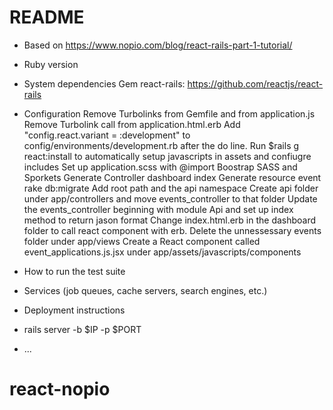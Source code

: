 # README

* Based on https://www.nopio.com/blog/react-rails-part-1-tutorial/

* Ruby version

* System dependencies
Gem react-rails: https://github.com/reactjs/react-rails

* Configuration
Remove Turbolinks from Gemfile and from application.js
Remove Turbolink call from application.html.erb
Add "config.react.variant = :development" to config/environments/development.rb
after the do line.
Run $rails g react:install to automatically setup javascripts in assets and confiugre includes
Set up application.scss with @import Boostrap SASS and Sporkets
Generate Controller dashboard index
Generate resource event
rake db:migrate
Add root path and the api namespace
Create api folder under app/controllers and move events_controller to that folder
Update the events_controller beginning with module Api and set up index method to return jason format
Change index.html.erb in the dashboard folder to call react component with erb.
Delete the unnessessary events folder under app/views
Create a React component called event_applications.js.jsx under app/assets/javascripts/components


* How to run the test suite

* Services (job queues, cache servers, search engines, etc.)

* Deployment instructions
* rails server -b $IP -p $PORT

* ...
# react-nopio
